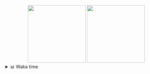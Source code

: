 <div align="center">
  <img height="180em" src="https://github-readme-stats-delta-three-96.vercel.app/api?username=Aucannot&theme=tokyonight&count_private=true&show_icons=true&include_all_commits=true&custom_title=GitHub_Stats"/>
  <img height="180em" src="https://github-readme-stats-delta-three-96.vercel.app/api/top-langs/?username=Aucannot&theme=tokyonight&layout=compact&hide=CMake,Makefile"/>
</div>

<details>
  <summary>📊 Waka time</summary>
  
  <!--START_SECTION:waka-->

```txt
Python        7 hrs 16 mins   ███████████████▒░░░░░░░░░   61.99 %
C++           2 hrs 36 mins   █████▓░░░░░░░░░░░░░░░░░░░   22.20 %
YAML          57 mins         ██░░░░░░░░░░░░░░░░░░░░░░░   08.20 %
SSH Config    23 mins         █░░░░░░░░░░░░░░░░░░░░░░░░   03.37 %
Other         15 mins         ▓░░░░░░░░░░░░░░░░░░░░░░░░   02.18 %
```

<!--END_SECTION:waka-->
